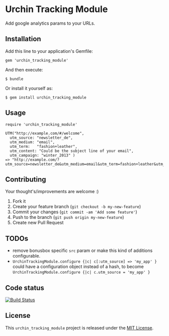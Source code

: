 # Urchin Tracking Module

Add google analytics params to your URLs.

## Installation

Add this line to your application's Gemfile:

    gem 'urchin_tracking_module'

And then execute:

    $ bundle

Or install it yourself as:

    $ gem install urchin_tracking_module

## Usage

    require 'urchin_tracking_module'

    UTM("http://example.com/#/welcome",
      utm_source: "newsletter_de",
      utm_medium: "email",
      utm_term:   "fashion+leather",
      utm_content: "Could be the subject line of your email",
      utm_campaign: "winter_2013" )
    => "http://example.com/?utm_source=newsletter_de&utm_medium=email&utm_term=fashion+leather&utm_content=Could+be+the+subject+line+of+your+email&utm_campaign=winter_2013#/welcome"

## Contributing

Your thought's/improvements are welcome :)

1. Fork it
2. Create your feature branch (`git checkout -b my-new-feature`)
3. Commit your changes (`git commit -am 'Add some feature'`)
4. Push to the branch (`git push origin my-new-feature`)
5. Create new Pull Request

## TODOs

  * remove bonusbox specific `src` param or make this kind of
  additions configurable.
  * `UrchinTrackingModule.configure {|c| c[:utm_source] => 'my_app' }` could have a
  configuration object instead of a hash, to become
  `UrchinTrackingModule.configure {|c| c.utm_source = 'my_app' }`

## Code status

[![Build Status](https://travis-ci.org/bonusboxme/urchin_tracking_module.png?branch=master)](https://travis-ci.org/bonusboxme/urchin_tracking_module)

## License

This `urchin_tracking_module` project is released under the [MIT License](http://www.opensource.org/licenses/MIT).
